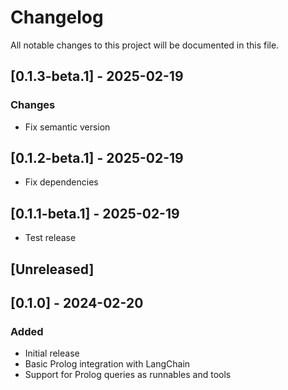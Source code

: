 # Changelog

All notable changes to this project will be documented in this file.

## [0.1.3-beta.1] - 2025-02-19

### Changes
* Fix semantic version

## [0.1.2-beta.1] - 2025-02-19
- Fix dependencies

## [0.1.1-beta.1] - 2025-02-19
- Test release

## [Unreleased]

## [0.1.0] - 2024-02-20
### Added
- Initial release
- Basic Prolog integration with LangChain
- Support for Prolog queries as runnables and tools
